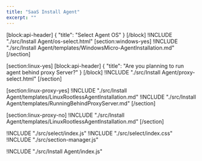 ```yaml
---
title: "SaaS Install Agent"
excerpt: ""
---
```

[block:api-header]
{
  "title": "Select Agent OS"
}
[/block]
!INCLUDE "./src/Install Agent/os-select.html"
[section:windows-yes]
!INCLUDE "./src/Install Agent/templates/WindowsMicro-AgentInstallation.md"
[/section]

[section:linux-yes]
[block:api-header]
{
  "title": "Are you planning to run agent behind proxy Server?"
}
[/block]
!INCLUDE "./src/Install Agent/proxy-select.html"
[/section]

[section:linux-proxy-yes]
!INCLUDE "./src/Install Agent/templates/LinuxRootlessAgentInstallation.md"
!INCLUDE "./src/Install Agent/templates/RunningBehindProxyServer.md"
[/section]

[section:linux-proxy-no]
!INCLUDE "./src/Install Agent/templates/LinuxRootlessAgentInstallation.md"
[/section]

!INCLUDE "./src/select/index.js"
!INCLUDE "./src/select/index.css"
!INCLUDE "./src/section-manager.js"

!INCLUDE "./src/Install Agent/index.js"